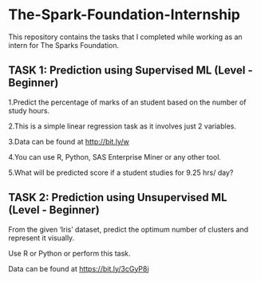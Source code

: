 # The-Spark-Foundation-Internship

This repository contains the tasks that I completed while working as an intern for The Sparks Foundation.

## TASK 1:  Prediction using Supervised ML (Level - Beginner)

1.Predict the percentage of marks of an student based on the number of study hours.

2.This is a simple linear regression task as it involves just 2 variables.

3.Data can be found at http://bit.ly/w

4.You can use R, Python, SAS Enterprise Miner or any other tool.

5.What will be predicted score if a student studies for 9.25 hrs/ day?
 
 ## TASK 2: Prediction using Unsupervised ML (Level - Beginner)
 
 From the given ‘Iris’ dataset, predict the optimum number of clusters and represent it visually.
 
 Use R or Python or perform this task.
 
 Data can be found at https://bit.ly/3cGyP8j
